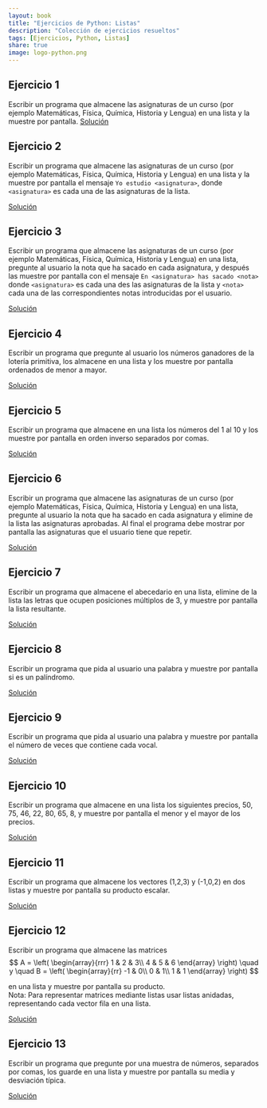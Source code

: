 ```yaml
---
layout: book
title: "Ejercicios de Python: Listas"
description: "Colección de ejercicios resueltos"
tags: [Ejercicios, Python, Listas]
share: true
image: logo-python.png
---
```


## Ejercicio 1

Escribir un programa que almacene las asignaturas de un curso (por ejemplo Matemáticas, Física, Química, Historia y Lengua) en una lista y la muestre por pantalla. 
[Solución](https://nbviewer.jupyter.org/github/asalber/asalber.github.io/blob/master/python/ejercicios/soluciones/listas-tuplas/ejercicio1.ipynb)

## Ejercicio 2

Escribir un programa que almacene las asignaturas de un curso (por ejemplo Matemáticas, Física, Química, Historia y Lengua) en una lista y la muestre por pantalla el mensaje `Yo estudio <asignatura>`, donde `<asignatura>` es cada una de las asignaturas de la lista. 

[Solución](https://nbviewer.jupyter.org/github/asalber/asalber.github.io/blob/master/python/ejercicios/soluciones/listas-tuplas/ejercicio2.ipynb)

## Ejercicio 3

Escribir un programa que almacene las asignaturas de un curso (por ejemplo Matemáticas, Física, Química, Historia y Lengua) en una lista, pregunte al usuario la nota que ha sacado en cada asignatura, y después las muestre por pantalla con el mensaje `En <asignatura> has sacado <nota>` donde `<asignatura>` es cada una des las asignaturas de la lista y `<nota>` cada una de las correspondientes notas introducidas por el usuario.

[Solución](https://nbviewer.jupyter.org/github/asalber/asalber.github.io/blob/master/python/ejercicios/soluciones/listas-tuplas/ejercicio3.ipynb)

## Ejercicio 4

Escribir un programa que pregunte al usuario los números ganadores de la lotería primitiva, los almacene en una lista y los muestre por pantalla ordenados de menor a mayor.

[Solución](https://nbviewer.jupyter.org/github/asalber/asalber.github.io/blob/master/python/ejercicios/soluciones/listas-tuplas/ejercicio4.ipynb)

## Ejercicio 5

Escribir un programa que almacene en una lista los números del 1 al 10 y los muestre por pantalla en orden inverso separados por comas.

[Solución](https://nbviewer.jupyter.org/github/asalber/asalber.github.io/blob/master/python/ejercicios/soluciones/listas-tuplas/ejercicio5.ipynb)

## Ejercicio 6

Escribir un programa que almacene las asignaturas de un curso (por ejemplo Matemáticas, Física, Química, Historia y Lengua) en una lista, pregunte al usuario la nota que ha sacado en cada asignatura y elimine de la lista las asignaturas aprobadas. Al final el programa debe mostrar por pantalla las asignaturas que el usuario tiene que repetir.

[Solución](https://nbviewer.jupyter.org/github/asalber/asalber.github.io/blob/master/python/ejercicios/soluciones/listas-tuplas/ejercicio6.ipynb)

## Ejercicio 7

Escribir un programa que almacene el abecedario en una lista, elimine de la lista las letras que ocupen posiciones múltiplos de 3, y muestre por pantalla la lista resultante.

[Solución](https://nbviewer.jupyter.org/github/asalber/asalber.github.io/blob/master/python/ejercicios/soluciones/listas-tuplas/ejercicio7.ipynb)

## Ejercicio 8

Escribir un programa que pida al usuario una palabra y muestre por pantalla si es un palíndromo.

[Solución](https://nbviewer.jupyter.org/github/asalber/asalber.github.io/blob/master/python/ejercicios/soluciones/listas-tuplas/ejercicio8.ipynb)

## Ejercicio 9

Escribir un programa que pida al usuario una palabra y muestre por pantalla el número de veces que contiene cada vocal.

[Solución](https://nbviewer.jupyter.org/github/asalber/asalber.github.io/blob/master/python/ejercicios/soluciones/listas-tuplas/ejercicio9.ipynb)

## Ejercicio 10

Escribir un programa que almacene en una lista los siguientes precios, 50, 75, 46, 22, 80, 65, 8, y muestre por pantalla el menor y el mayor de los precios.

[Solución](https://nbviewer.jupyter.org/github/asalber/asalber.github.io/blob/master/python/ejercicios/soluciones/listas-tuplas/ejercicio10.ipynb)

## Ejercicio 11

Escribir un programa que almacene los vectores (1,2,3) y (-1,0,2) en dos listas y muestre por pantalla su producto escalar.

[Solución](https://nbviewer.jupyter.org/github/asalber/asalber.github.io/blob/master/python/ejercicios/soluciones/listas-tuplas/ejercicio11.ipynb)

## Ejercicio 12

Escribir un programa que almacene las matrices
$$
A = \left(
  \begin{array}{rrr}
  1 & 2 & 3\\
  4 & 5 & 6
  \end{array}
  \right)
  \quad  y
  \quad
  B = \left(
  \begin{array}{rr}
  -1 & 0\\
  0 & 1\\
  1 & 1
  \end{array}
  \right)
$$

en una lista y muestre por pantalla su producto.  
Nota: Para representar matrices mediante listas usar listas anidadas, representando cada vector fila en una lista.

[Solución](https://nbviewer.jupyter.org/github/asalber/asalber.github.io/blob/master/python/ejercicios/soluciones/listas-tuplas/ejercicio12.ipynb)

## Ejercicio 13

Escribir un programa que pregunte por una muestra de números, separados por comas, los guarde en una lista y muestre por pantalla su media y desviación típica.

[Solución](https://nbviewer.jupyter.org/github/asalber/asalber.github.io/blob/master/python/ejercicios/soluciones/listas-tuplas/ejercicio13.ipynb)